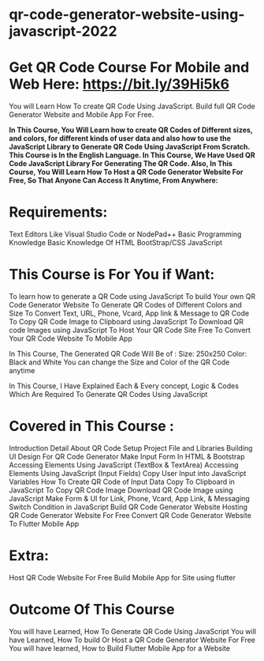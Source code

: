 # qr-code-generator-website-using-javascript-2022


# Get QR Code Course For Mobile and Web Here: https://bit.ly/39Hi5k6


You will Learn How To create QR Code Using JavaScript. Build full QR Code Generator Website and Mobile App For Free.

**In This Course, You Will Learn how to create QR Codes of Different sizes, and colors, for different kinds of user data and also how to use the JavaScript Library to Generate QR Code Using JavaScript From Scratch. This Course is In the English Language. In This Course, We Have Used QR Code JavaScript Library For Generating The QR Code. Also, In This Course, You Will Learn How To Host a QR Code Generator Website For Free, So That Anyone Can Access It Anytime, From Anywhere:**

# **Requirements:**

Text Editors Like Visual Studio Code or NodePad++
Basic Programming Knowledge
Basic Knowledge Of HTML BootStrap/CSS JavaScript

# ****This Course is For You if Want:****

To learn how to generate a QR Code using JavaScript
To build Your own QR Code Generator Website
To Generate QR Codes of Different Colors and Size
To Convert Text, URL, Phone, Vcard, App link & Message to QR Code
To Copy QR Code Image to Clipboard using JavaScript
To Download QR code Images using JavaScript
To Host Your QR Code Site Free
To Convert Your QR Code Website To Mobile App 



In This Course, The Generated QR Code Will Be of :
Size: 250x250
Color: Black and White
You can change the Size and Color of the QR Code anytime


In This Course, I Have Explained Each & Every concept, Logic & Codes Which Are Required To Generate QR Codes Using JavaScript



# **Covered in This Course :**

Introduction
Detail About QR Code
Setup Project File and Libraries
Building UI Design For QR Code Generator
Make Input Form In HTML & Bootstrap
Accessing Elements Using JavaScript (TextBox & TextArea)
Accessing Elements Using JavaScript (Input Fields)
Copy User Input into JavaScript Variables
How To Create QR Code of Input Data
Copy To Clipboard in JavaScript To Copy QR Code Image
Download QR Code Image using JavaScript
Make Form & UI for Link, Phone, Vcard, App Link, & Messaging
Switch Condition in JavaScript
Build QR Code Generator Website
Hosting QR Code Generator Website For Free
Convert QR Code Generator Website To Flutter Mobile App


# **Extra:**

Host QR Code Website For Free
Build Mobile App for Site using flutter



# **Outcome Of This Course**

You will have Learned, How To Generate QR Code Using JavaScript
You will have Learned, How To build Or Host a QR Code Generator Website For Free
You will have learned, How to Build Flutter Mobile App for a Website



